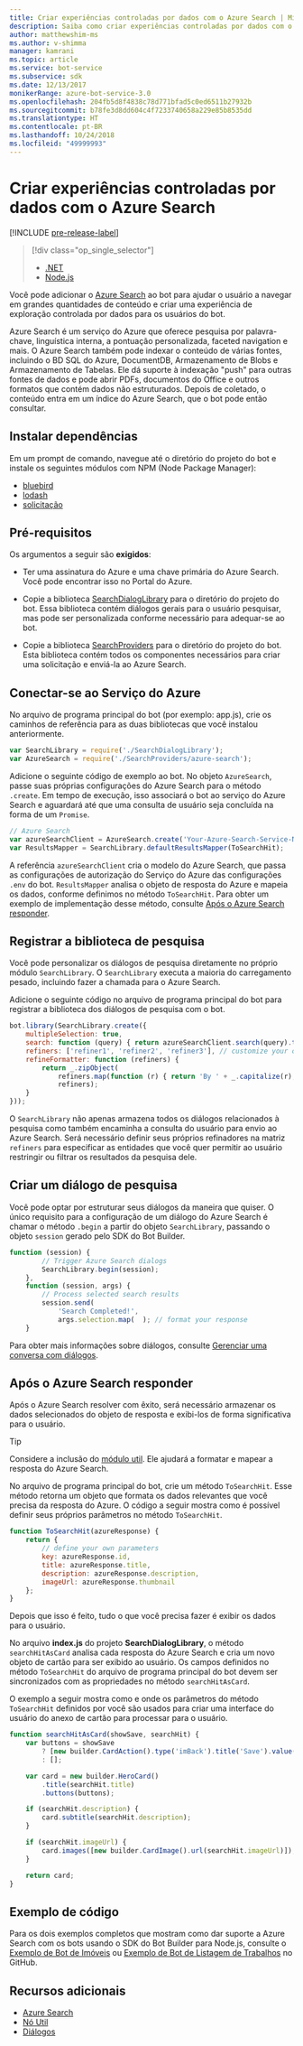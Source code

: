 ```yaml
---
title: Criar experiências controladas por dados com o Azure Search | Microsoft Docs
description: Saiba como criar experiências controladas por dados com o Azure Search e ajudar os usuários a navegar em grandes quantidades de conteúdo em um bot com o SDK do Bot Builder para Node.js e Azure Search.
author: matthewshim-ms
ms.author: v-shimma
manager: kamrani
ms.topic: article
ms.service: bot-service
ms.subservice: sdk
ms.date: 12/13/2017
monikerRange: azure-bot-service-3.0
ms.openlocfilehash: 204fb5d8f4838c78d771bfad5c0ed6511b27932b
ms.sourcegitcommit: b78fe3d8dd604c4f7233740658a229e85b8535dd
ms.translationtype: HT
ms.contentlocale: pt-BR
ms.lasthandoff: 10/24/2018
ms.locfileid: "49999993"
---
```

# <a name="create-data-driven-experiences-with-azure-search"></a>Criar experiências controladas por dados com o Azure Search 

[!INCLUDE [pre-release-label](../includes/pre-release-label-v3.md)]

> [!div class="op_single_selector"]
> - [.NET](../dotnet/bot-builder-dotnet-search-azure.md)
> - [Node.js](../nodejs/bot-builder-nodejs-search-azure.md)

Você pode adicionar o [ Azure Search][search] ao bot para ajudar o usuário a navegar em grandes quantidades de conteúdo e criar uma experiência de exploração controlada por dados para os usuários do bot.

Azure Search é um serviço do Azure que oferece pesquisa por palavra-chave, linguística interna, a pontuação personalizada, faceted navigation e mais. O Azure Search também pode indexar o conteúdo de várias fontes, incluindo o BD SQL do Azure, DocumentDB, Armazenamento de Blobs e Armazenamento de Tabelas. Ele dá suporte à indexação "push" para outras fontes de dados e pode abrir PDFs, documentos do Office e outros formatos que contém dados não estruturados. Depois de coletado, o conteúdo entra em um índice do Azure Search, que o bot pode então consultar.

## <a name="install-dependencies"></a>Instalar dependências

Em um prompt de comando, navegue até o diretório do projeto do bot e instale os seguintes módulos com NPM (Node Package Manager):

* [bluebird](https://www.npmjs.com/package/bluebird)
* [lodash](https://www.npmjs.com/package/lodash)
* [solicitação](https://www.npmjs.com/package/request)

## <a name="prerequisites"></a>Pré-requisitos

Os argumentos a seguir são **exigidos**: 
- Ter uma assinatura do Azure e uma chave primária do Azure Search. Você pode encontrar isso no Portal do Azure.
- Copie a biblioteca [SearchDialogLibrary](https://github.com/Microsoft/botBuilder-Samples/tree/master/Node/demo-Search/SearchDialogLibrary) para o diretório do projeto do bot. Essa biblioteca contém diálogos gerais para o usuário pesquisar, mas pode ser personalizada conforme necessário para adequar-se ao bot. 

- Copie a biblioteca [SearchProviders](https://github.com/Microsoft/botBuilder-Samples/tree/master/Node/demo-Search/SearchProviders) para o diretório do projeto do bot. Esta biblioteca contém todos os componentes necessários para criar uma solicitação e enviá-la ao Azure Search.

## <a name="connect-to-the-azure-service"></a>Conectar-se ao Serviço do Azure 

No arquivo de programa principal do bot (por exemplo: app.js), crie os caminhos de referência para as duas bibliotecas que você instalou anteriormente. 

```javascript
var SearchLibrary = require('./SearchDialogLibrary');
var AzureSearch = require('./SearchProviders/azure-search');
```

Adicione o seguinte código de exemplo ao bot. No objeto `AzureSearch`, passe suas próprias configurações do Azure Search para o método `.create`. Em tempo de execução, isso associará o bot ao serviço do Azure Search e aguardará até que uma consulta de usuário seja concluída na forma de um `Promise`.  

```javascript
// Azure Search
var azureSearchClient = AzureSearch.create('Your-Azure-Search-Service-Name', 'Your-Azure-Search-Primary-Key', 'Your-Azure-Search-Service-Index');
var ResultsMapper = SearchLibrary.defaultResultsMapper(ToSearchHit);
```

 A referência `azureSearchClient` cria o modelo do Azure Search, que passa as configurações de autorização do Serviço do Azure das configurações `.env` do bot. 
 `ResultsMapper` analisa o objeto de resposta do Azure e mapeia os dados, conforme definimos no método `ToSearchHit`. Para obter um exemplo de implementação desse método, consulte [Após o Azure Search responder](#after-azure-search-responds).

## <a name="register-the-search-library"></a>Registrar a biblioteca de pesquisa
Você pode personalizar os diálogos de pesquisa diretamente no próprio módulo `SearchLibrary`. O `SearchLibrary` executa a maioria do carregamento pesado, incluindo fazer a chamada para o Azure Search. 

Adicione o seguinte código no arquivo de programa principal do bot para registrar a biblioteca dos diálogos de pesquisa com o bot. 

```javascript
bot.library(SearchLibrary.create({
    multipleSelection: true,
    search: function (query) { return azureSearchClient.search(query).then(ResultsMapper); },
    refiners: ['refiner1', 'refiner2', 'refiner3'], // customize your own refiners 
    refineFormatter: function (refiners) {
        return _.zipObject(
            refiners.map(function (r) { return 'By ' + _.capitalize(r); }),
            refiners);
    }
}));
```
O `SearchLibrary` não apenas armazena todos os diálogos relacionados à pesquisa como também encaminha a consulta do usuário para envio ao Azure Search. Será necessário definir seus próprios refinadores na matriz `refiners` para especificar as entidades que você quer permitir ao usuário restringir ou filtrar os resultados da pesquisa dele.  

## <a name="create-a-search-dialog"></a>Criar um diálogo de pesquisa

Você pode optar por estruturar seus diálogos da maneira que quiser. O único requisito para a configuração de um diálogo do Azure Search é chamar o método `.begin` a partir do objeto `SearchLibrary`, passando o objeto `session` gerado pelo SDK do Bot Builder. 

```javascript
function (session) {
        // Trigger Azure Search dialogs 
        SearchLibrary.begin(session);
    },
    function (session, args) {
        // Process selected search results
        session.send(
            'Search Completed!',
            args.selection.map(  ); // format your response 
    }
```
Para obter mais informações sobre diálogos, consulte [Gerenciar uma conversa com diálogos](bot-builder-nodejs-dialog-manage-conversation.md).

## <a name="after-azure-search-responds"></a>Após o Azure Search responder 

Após o Azure Search resolver com êxito, será necessário armazenar os dados selecionados do objeto de resposta e exibi-los de forma significativa para o usuário.

> [!TIP]
> Considere a inclusão do [módulo util][NodeUtil]. Ele ajudará a formatar e mapear a resposta do Azure Search.

No arquivo de programa principal do bot, crie um método `ToSearchHit`. Esse método retorna um objeto que formata os dados relevantes que você precisa da resposta do Azure. O código a seguir mostra como é possível definir seus próprios parâmetros no método `ToSearchHit`. 
 
 ```javascript
 function ToSearchHit(azureResponse) {
     return {
         // define your own parameters 
         key: azureResponse.id,
         title: azureResponse.title,
         description: azureResponse.description,
         imageUrl: azureResponse.thumbnail
     };
 }
```
Depois que isso é feito, tudo o que você precisa fazer é exibir os dados para o usuário. 

 No arquivo **index.js** do projeto **SearchDialogLibrary**, o método `searchHitAsCard` analisa cada resposta do Azure Search e cria um novo objeto de cartão para ser exibido ao usuário. Os campos definidos no método `ToSearchHit` do arquivo de programa principal do bot devem ser sincronizados com as propriedades no método `searchHitAsCard`. 

O exemplo a seguir mostra como e onde os parâmetros do método `ToSearchHit` definidos por você são usados para criar uma interface do usuário do anexo de cartão para processar para o usuário. 

```javascript
function searchHitAsCard(showSave, searchHit) {
    var buttons = showSave
        ? [new builder.CardAction().type('imBack').title('Save').value(searchHit.key)]
        : [];

    var card = new builder.HeroCard()
        .title(searchHit.title) 
        .buttons(buttons);

    if (searchHit.description) {
        card.subtitle(searchHit.description);
    }

    if (searchHit.imageUrl) {
        card.images([new builder.CardImage().url(searchHit.imageUrl)]);
    }

    return card;
}
```

## <a name="sample-code"></a>Exemplo de código

Para os dois exemplos completos que mostram como dar suporte a Azure Search com os bots usando o SDK do Bot Builder para Node.js, consulte o [Exemplo de Bot de Imóveis](https://github.com/Microsoft/BotBuilder-Samples/tree/master/Node/demo-Search/RealEstateBot) ou [Exemplo de Bot de Listagem de Trabalhos](https://github.com/Microsoft/BotBuilder-Samples/tree/master/Node/demo-Search/JobListingBot) no GitHub. 

## <a name="additional-resources"></a>Recursos adicionais

* [Azure Search][search]
* [Nó Util][NodeUtil]
* [Diálogos](bot-builder-nodejs-dialog-manage-conversation.md)

[NodeUtil]: https://nodejs.org/api/util.html
[search]: /azure/search/search-what-is-azure-search
